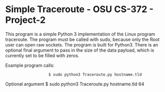 # Simple Traceroute - OSU CS-372 - Project-2

This program is a simple Python 3 implementation of the Linux program traceroute.
The program must be called with sudo, because only the Root user can open raw 
sockets. The program is built for Python3. There is an optional final argument 
to pass in the size of the data payload, which is currently set to be filled
with zeros.

Example program calls:

                       $ sudo python3 Traceroute.py hostname.tld
Optional argument      $ sudo python3 Traceroute.py hostname.tld 64